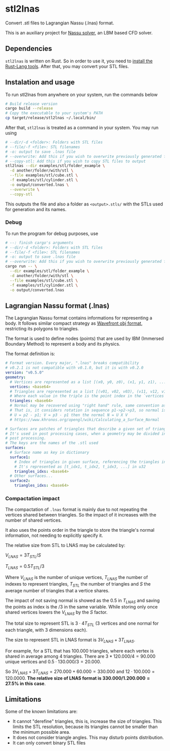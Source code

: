 # stl2lnas

Convert .stl files to Lagrangian Nassu (.lnas) format.

This is an auxiliary project for [Nassu solver](https://bitbucket.org/aerosim-cfd/nassu),
an LBM based CFD solver.

## Dependencies

`stl2lnas` is written on Rust. So in order to use it, you need to [install the Rust-Lang tools](https://www.rust-lang.org/tools/install).
After that, you may convert your STL files.

## Instalation and usage

To run stl2lnas from anywhere on your system, run the commands below

```bash
# Build release version
cargo build --release
# Copy the executable to your system's PATH
cp target/release/stl2lnas ~/.local/bin/
```

After that, `stl2lnas` is treated as a command in your system. You may run using

```bash
# --dir/-d <folder>: Folders with STL files
# --file/-f <file>: STL filenames
# -o: output to save .lnas file
# --overwrite: Add this if you wish to overwrite previously generated files
# --copy-stl: Add this if you wish to copy STL files to output
stl2lnas --dir examples/stl/folder_example \
  -d another/folder/with/stl \
  --file examples/stl/cube.stl \
  -f examples/stl/cylinder.stl \
  -o output/converted.lnas \
  --overwrite \
  --copy-stl
```

This outputs the file and also a folder as `<output>.stls/` with the STLs used for generation and its names.

### Debug

To run the program for debug purposes, use

```bash
# --: finish cargo's arguments
# --dir/-d <folder>: Folders with STL files
# --file/-f <file>: STL filenames
# -o: output to save .lnas file
# --overwrite: Add this if you wish to overwrite previously generated files
cargo run -- \
  --dir examples/stl/folder_example \
  -d another/folder/with/stl \
  --file examples/stl/cube.stl \
  -f examples/stl/cylinder.stl \
  -o output/converted.lnas
```

## Lagrangian Nassu format (.lnas)

The Lagrangian Nassu format contains informations for representing a body. 
It follows similar compact strategy as [Wavefront obj format](https://en.wikipedia.org/wiki/Wavefront_.obj_file), restricting its polygons to triangles.

The format is used to define nodes (points) that are used by IBM (Immersed Boundary Method) to represent a body and its physics.

The format definition is:

```yaml
# Format version. Every major, ".lnas" breaks compatibility 
# v0.2.1 is not compatible with v0.1.0, but it is with v0.2.0
version: "v0.5.0"
geometry:
  # Vertices are represented as a list [(x0, y0, z0), (x1, y1, z1), ..., (xk, yk, zk)] in f32
  vertices: <base64>
  # Triangles are represented as a list [(v01, v02, v03), (v11, v12, v13), ..., (vn1, vn2, vn3)] in u32
  # Where each value in the triple is the point index in the `vertices` list.
  triangles: <base64>
  # Normal may be recovered using "right hand" rule, same convention as OpenGL.
  # That is, it considers rotation in sequence p1->p2->p3, so normal is
  # U = p2 - p1; V = p3 - p1 then the normal N = U X V
  # https://www.khronos.org/opengl/wiki/Calculating_a_Surface_Normal

# Surfaces are patches of triangles that describe a given set of triangles.
# It's used in post processing cases, when a geometry may be divided in multiple surfaces for
# post processing.
# The keys are the names of the .stl used
surfaces:
  # Surface name as key in dictionary
  surface1:
    # Index of triangles in given surface, referencing the triangles in `geometry.triangles`
    # It's represented as [t_idx1, t_idx2, t_idx3, ...] in u32
    triangles_idxs: <base64>
  # Other surfaces...
  surface2:
    triangles_idxs: <base64>
```

### Compactation impact

The compactation of `.lnas` format is mainly due to not repeating the vertices shared between triangles.
So the impact of it increases with the number of shared vertices.

It also uses the points order in the triangle to store the triangle's normal information, not needing to explicitly specify it.

The relative size from STL to LNAS may be calculated by:

$V_{LNAS} = 3 T_{STL}/S$

$T_{LNAS} = 0.5 T_{STL}/3$

Where $V_{LNAS}$ is the number of unique vertices, $T_{LNAS}$ the number of indexes to represent triangles, $T_{STL}$ the number of triangles and $S$ the average number of triangles that a vertice shares.

The impact of not saving normal is showed as the 0.5 in $T_{LNAS}$ and saving the points as index is the /3 in the same variable.
While storing only once shared vertices lowers the $V_{LNAS}$ by the $S$ factor.

The total size to represent STL is $3 \cdot 4T_{STL}$ (3 vertices and one normal for each triangle, with 3 dimensions each).

The size to represent STL in LNAS format is $3V_{LNAS}+3T_{LNAS}$.

For example, for a STL that has 100.000 triangles, where each vertex is shared in average among 4 triangles.
There are $3*120.000/4=90.000$ unique vertices and $0.5 \cdot 130.000/3 = 20.000$.

So $3V_{LNAS}+3T_{LNAS}=270.000+60.000=330.000$ and $12 \cdot 100.000=120.0000$.
**The relative size of LNAS format is $330.000/1.200.000=27.5$% in this case**.

## Limitations

Some of the known limitations are:

- It cannot "derefine" triangles, this is, increase the size of triangles. This limits the STL resolution, because its triangles cannot be smaller than the minimum possible area.
- It does not consider triangle angles. This may disturb points distribution.
- It can only convert binary STL files
